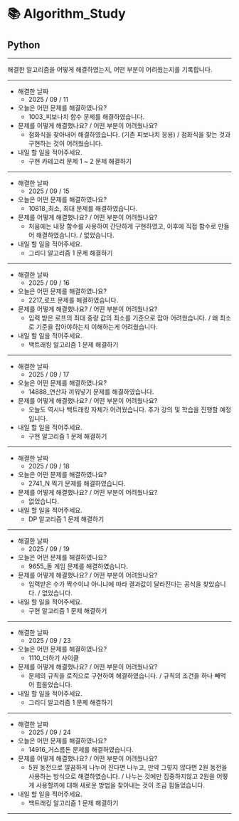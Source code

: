 # 📚 Algorithm_Study

## Python

---

해결한 알고리즘을 어떻게 해결하였는지, 어떤 부분이 어려웠는지를 기록합니다.

---

- 해결한 날짜
  - 2025 / 09 / 11
- 오늘은 어떤 문제를 해결하였나요?
  - 1003\_피보나치 함수 문제를 해결하였습니다.
- 문제를 어떻게 해결했나요? / 어떤 부분이 어려웠나요?
  - 점화식을 찾아내어 해결하였습니다. (기존 피보나치 응용) / 점화식을 찾는 것과 구현하는 것이 어려웠습니다.
- 내일 할 일을 적어주세요.
  - 구현 카테고리 문제 1 ~ 2 문제 해결하기

---

- 해결한 날짜
  - 2025 / 09 / 15
- 오늘은 어떤 문제를 해결하였나요?
  - 10818\_최소, 최대 문제를 해결하였습니다.
- 문제를 어떻게 해결했나요? / 어떤 부분이 어려웠나요?
  - 처음에는 내장 함수를 사용하여 간단하게 구현하였고, 이후에 직접 함수로 만들어 해결하였습니다. / 없었습니다.
- 내일 할 일을 적어주세요.
  - 그리디 알고리즘 1 문제 해결하기

---

- 해결한 날짜
  - 2025 / 09 / 16
- 오늘은 어떤 문제를 해결하였나요?
  - 2217\_로프 문제를 해결하였습니다.
- 문제를 어떻게 해결했나요? / 어떤 부분이 어려웠나요?
  - 입력 받은 로프의 최대 중량 값의 최소를 기준으로 잡아 어려웠습니다. / 왜 최소로 기준을 잡아야하는지 이해하는게 어려웠습니다.
- 내일 할 일을 적어주세요.
  - 백트래킹 알고리즘 1 문제 해결하기

---

- 해결한 날짜
  - 2025 / 09 / 17
- 오늘은 어떤 문제를 해결하였나요?
  - 14888\_연산자 끼워넣기 문제를 해결하였습니다.
- 문제를 어떻게 해결했나요? / 어떤 부분이 어려웠나요?
  - 오늘도 역시나 백트래킹 자체가 어려웠습니다. 추가 강의 및 학습을 진행할 예정입니다.
- 내일 할 일을 적어주세요.
  - 구현 알고리즘 1 문제 해결하기

---

- 해결한 날짜
  - 2025 / 09 / 18
- 오늘은 어떤 문제를 해결하였나요?
  - 2741_N 찍기 문제를 해결하였습니다.
- 문제를 어떻게 해결했나요? / 어떤 부분이 어려웠나요?
  - 없었습니다.
- 내일 할 일을 적어주세요.
  - DP 알고리즘 1 문제 해결하기

---

- 해결한 날짜
  - 2025 / 09 / 19
- 오늘은 어떤 문제를 해결하였나요?
  - 9655\_돌 게임 문제를 해결하였습니다.
- 문제를 어떻게 해결했나요? / 어떤 부분이 어려웠나요?
  - 입력받은 수가 짝수이냐 아니냐에 따라 결과값이 달라진다는 공식을 찾았습니다. / 없었습니다.
- 내일 할 일을 적어주세요.
  - 구현 알고리즘 1 문제 해결하기

---

- 해결한 날짜
  - 2025 / 09 / 23
- 오늘은 어떤 문제를 해결하였나요?
  - 1110\_더하기 사이클
- 문제를 어떻게 해결했나요? / 어떤 부분이 어려웠나요?
  - 문제의 규칙을 로직으로 구현하여 해결하였습니다. / 규칙의 조건을 하나 빼먹어 힘들었습니다.
- 내일 할 일을 적어주세요.
  - 그리디 알고리즘 1 문제 해결하기

---

- 해결한 날짜
  - 2025 / 09 / 24
- 오늘은 어떤 문제를 해결하였나요?
  - 14916\_거스름돈 문제를 해결하였습니다.
- 문제를 어떻게 해결했나요? / 어떤 부분이 어려웠나요?
  - 5원 동전으로 깔끔하게 나누어 진다면 나누고, 만약 그렇지 않다면 2원 동전을 사용하는 방식으로 해결하였습니다. / 나누는 것에만 집중하지않고 2원을 어떻게 사용할까에 대해 새로운 방법을 찾아내는 것이 조금 힘들었습니다.
- 내일 할 일을 적어주세요.
  - 백트래킹 알고리즘 1 문제 해결하기

---
